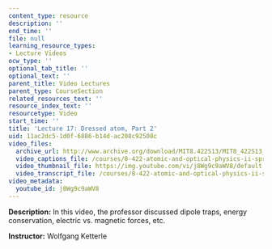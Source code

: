 ```yaml
---
content_type: resource
description: ''
end_time: ''
file: null
learning_resource_types:
- Lecture Videos
ocw_type: ''
optional_tab_title: ''
optional_text: ''
parent_title: Video Lectures
parent_type: CourseSection
related_resources_text: ''
resource_index_text: ''
resourcetype: Video
start_time: ''
title: 'Lecture 17: Dressed atom, Part 2'
uid: 11ac2dc5-1d0f-6886-b14d-ac208c92508c
video_files:
  archive_url: http://www.archive.org/download/MIT8.422S13/MIT8_422S13_lec17-2_300k.mp4
  video_captions_file: /courses/8-422-atomic-and-optical-physics-ii-spring-2013/1cf9892876595d9fa2fe1516a7956725_j8Wg9c9aWV8.vtt
  video_thumbnail_file: https://img.youtube.com/vi/j8Wg9c9aWV8/default.jpg
  video_transcript_file: /courses/8-422-atomic-and-optical-physics-ii-spring-2013/ad1dc59a07ed39aef21277ed12f92481_j8Wg9c9aWV8.pdf
video_metadata:
  youtube_id: j8Wg9c9aWV8
---
```


**Description:** In this video, the professor discussed dipole traps, energy conservation, electric vs. magnetic forces, etc.

**Instructor:** Wolfgang Ketterle



